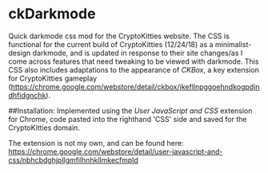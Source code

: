 # ckDarkmode
Quick darkmode css mod for the CryptoKitties website. The CSS is functional for the current build of CryptoKitties (12/24/18) 
as a minimalist-design darkmode, and is updated in response to their site changes/as I come across features that need tweaking to be
viewed with darkmode. This CSS also includes adaptations to the appearance of *CKBox*, a key extension for CryptoKitties gameplay (https://chrome.google.com/webstore/detail/ckbox/jkefllnpggoehndkogpdjndhfidgnchk). 


##Installation:
Implemented using the *User JavaScript and CSS* extension for Chrome, code pasted into the righthand 'CSS' side 
and saved for the CryptoKitties domain.

The extension is not my own, and can be found here:
https://chrome.google.com/webstore/detail/user-javascript-and-css/nbhcbdghjpllgmfilhnhkllmkecfmpld

